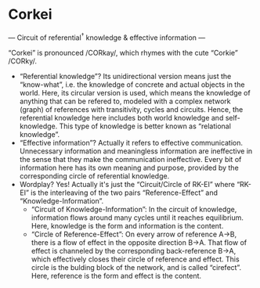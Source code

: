 Corkei
======

— Circuit of referential<sup><a title="relational">†</a></sup> knowledge &amp; effective information —

“Corkei” is pronounced /CORkay/, which rhymes with the cute “Corkie” /CORky/.

- “Referential knowledge”? Its unidirectional version means just the “know-what”, i.e. the knowledge of concrete and actual objects in the world. Here, its circular version is used, which means the knowledge of anything that can be refered to, modeled with a complex network (graph) of references with transitivity, cycles and circuits. Hence, the referential knowledge here includes both world knowledge and self-knowledge. This type of knowledge is better known as “relational knowledge”.
- “Effective information”? Actually it refers to effective communication. Unnecessary information and meaningless information are ineffective in the sense that they make the communication ineffective. Every bit of information here has its own meaning and purpose, provided by the corresponding circle of referential knowledge.
- Wordplay? Yes! Actually it's just the “Circuit/Circle of RK-EI” where “RK-EI” is the interleaving of the two pairs “Reference-Effect” and “Knowledge-Information”. 
  + “Circuit of Knowledge-Information”: In the circuit of knowledge, information flows around many cycles until it reaches equilibrium. Here, knowledge is the form and information is the content.
  + “Circle of Reference-Effect”: On every arrow of reference A→B, there is a flow of effect in the opposite direction B→A. That flow of effect is channeled by the corresponding back-reference B→A, which effectively closes their circle of reference and effect. This circle is the bulding block of the network, and is called “cirefect”. Here, reference is the form and effect is the content.


